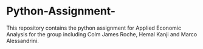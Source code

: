 # Python-Assignment-
This repository contains the python assignment for Applied Economic Analysis for the group including Colm James Roche, Hemal Kanji and Marco Alessandrini. 
